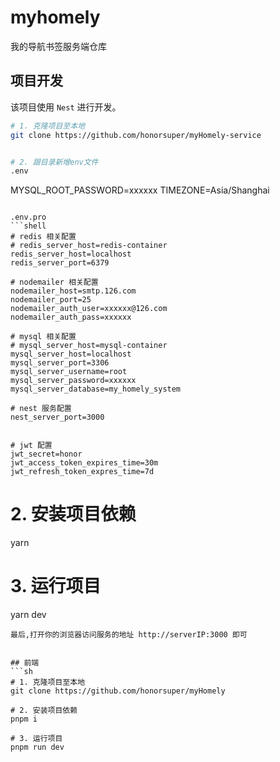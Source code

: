 # myhomely
我的导航书签服务端仓库



## 项目开发

该项目使用 `Nest` 进行开发。

```sh
# 1. 克隆项目至本地
git clone https://github.com/honorsuper/myHomely-service


# 2. 跟目录新增env文件
.env
```
MYSQL_ROOT_PASSWORD=xxxxxx
TIMEZONE=Asia/Shanghai
```

.env.pro
```shell
# redis 相关配置
# redis_server_host=redis-container
redis_server_host=localhost
redis_server_port=6379

# nodemailer 相关配置
nodemailer_host=smtp.126.com
nodemailer_port=25
nodemailer_auth_user=xxxxxx@126.com
nodemailer_auth_pass=xxxxxx

# mysql 相关配置
# mysql_server_host=mysql-container
mysql_server_host=localhost
mysql_server_port=3306
mysql_server_username=root
mysql_server_password=xxxxxx
mysql_server_database=my_homely_system

# nest 服务配置
nest_server_port=3000


# jwt 配置
jwt_secret=honor
jwt_access_token_expires_time=30m
jwt_refresh_token_expres_time=7d
```


# 2. 安装项目依赖
yarn

# 3. 运行项目
yarn dev
```
最后,打开你的浏览器访问服务的地址 http://serverIP:3000 即可


## 前端
```sh
# 1. 克隆项目至本地
git clone https://github.com/honorsuper/myHomely

# 2. 安装项目依赖
pnpm i

# 3. 运行项目
pnpm run dev
```

